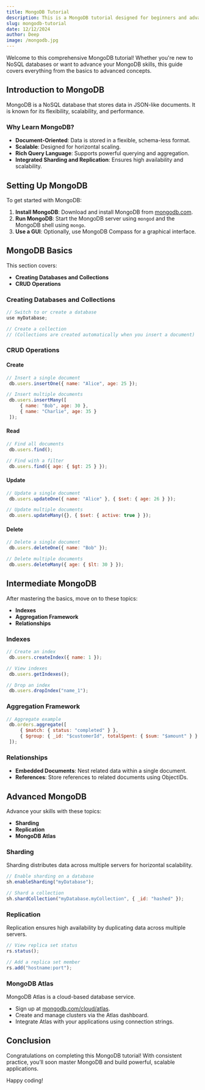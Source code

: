 ```yaml
---
title: MongoDB Tutorial
description: This is a MongoDB tutorial designed for beginners and advanced learners alike.
slug: mongodb-tutorial
date: 12/12/2024
author: Deep
image: /mongodb.jpg
---
```


Welcome to this comprehensive MongoDB tutorial! Whether you're new to NoSQL databases or want to advance your MongoDB skills, this guide covers everything from the basics to advanced concepts.

## Introduction to MongoDB

MongoDB is a NoSQL database that stores data in JSON-like documents. It is known for its flexibility, scalability, and performance.

### Why Learn MongoDB?

- **Document-Oriented**: Data is stored in a flexible, schema-less format.
- **Scalable**: Designed for horizontal scaling.
- **Rich Query Language**: Supports powerful querying and aggregation.
- **Integrated Sharding and Replication**: Ensures high availability and scalability.

## Setting Up MongoDB

To get started with MongoDB:

1. **Install MongoDB**: Download and install MongoDB from [mongodb.com](https://www.mongodb.com/try/download/community).
2. **Run MongoDB**: Start the MongoDB server using `mongod` and the MongoDB shell using `mongo`.
3. **Use a GUI**: Optionally, use MongoDB Compass for a graphical interface.

## MongoDB Basics

This section covers:

- **Creating Databases and Collections**
- **CRUD Operations**

### Creating Databases and Collections

```javascript
// Switch to or create a database
use myDatabase;

// Create a collection
// (Collections are created automatically when you insert a document)
```

### CRUD Operations

#### Create

```javascript
// Insert a single document
 db.users.insertOne({ name: "Alice", age: 25 });

// Insert multiple documents
 db.users.insertMany([
     { name: "Bob", age: 30 },
     { name: "Charlie", age: 35 }
 ]);
```

#### Read

```javascript
// Find all documents
 db.users.find();

// Find with a filter
 db.users.find({ age: { $gt: 25 } });
```

#### Update

```javascript
// Update a single document
 db.users.updateOne({ name: "Alice" }, { $set: { age: 26 } });

// Update multiple documents
 db.users.updateMany({}, { $set: { active: true } });
```

#### Delete

```javascript
// Delete a single document
 db.users.deleteOne({ name: "Bob" });

// Delete multiple documents
 db.users.deleteMany({ age: { $lt: 30 } });
```

## Intermediate MongoDB

After mastering the basics, move on to these topics:

- **Indexes**
- **Aggregation Framework**
- **Relationships**

### Indexes

```javascript
// Create an index
 db.users.createIndex({ name: 1 });

// View indexes
 db.users.getIndexes();

// Drop an index
 db.users.dropIndex("name_1");
```

### Aggregation Framework

```javascript
// Aggregate example
 db.orders.aggregate([
     { $match: { status: "completed" } },
     { $group: { _id: "$customerId", totalSpent: { $sum: "$amount" } } }
 ]);
```

### Relationships

- **Embedded Documents**: Nest related data within a single document.
- **References**: Store references to related documents using ObjectIDs.

## Advanced MongoDB

Advance your skills with these topics:

- **Sharding**
- **Replication**
- **MongoDB Atlas**

### Sharding

Sharding distributes data across multiple servers for horizontal scalability.

```javascript
// Enable sharding on a database
sh.enableSharding("myDatabase");

// Shard a collection
sh.shardCollection("myDatabase.myCollection", { _id: "hashed" });
```

### Replication

Replication ensures high availability by duplicating data across multiple servers.

```javascript
// View replica set status
rs.status();

// Add a replica set member
rs.add("hostname:port");
```

### MongoDB Atlas

MongoDB Atlas is a cloud-based database service.

- Sign up at [mongodb.com/cloud/atlas](https://www.mongodb.com/cloud/atlas).
- Create and manage clusters via the Atlas dashboard.
- Integrate Atlas with your applications using connection strings.

## Conclusion

Congratulations on completing this MongoDB tutorial! With consistent practice, you’ll soon master MongoDB and build powerful, scalable applications.

Happy coding!
